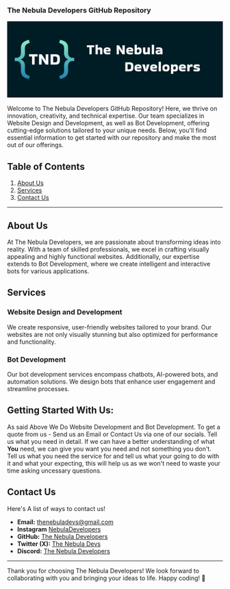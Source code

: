 ### The Nebula Developers GitHub Repository

![The Nebula Devs](https://github.com/The-Nebula-Developers/.github/blob/main/profile/banner.png)

Welcome to The Nebula Developers GitHub Repository! Here, we thrive on innovation, creativity, and technical expertise. Our team specializes in Website Design and Development, as well as Bot Development, offering cutting-edge solutions tailored to your unique needs. Below, you'll find essential information to get started with our repository and make the most out of our offerings.

## Table of Contents
1. [About Us](#about-us)
2. [Services](#services)
3. [Contact Us](#contact-us)

---

## About Us
At The Nebula Developers, we are passionate about transforming ideas into reality. With a team of skilled professionals, we excel in crafting visually appealing and highly functional websites. Additionally, our expertise extends to Bot Development, where we create intelligent and interactive bots for various applications.

## Services
### Website Design and Development
We create responsive, user-friendly websites tailored to your brand. Our websites are not only visually stunning but also optimized for performance and functionality.

### Bot Development
Our bot development services encompass chatbots, AI-powered bots, and automation solutions. We design bots that enhance user engagement and streamline processes.

## Getting Started With Us: 

As said Above We Do Website Development and Bot Development. To get a quote from us - Send us an Email or Contact Us via one of our socials. Tell us what you need in detail. If we can have a better understanding of what **You** need, we can give you want you need and not something you don't. Tell us what you need the service for and tell us what your going to do with it and what your expecting, this will help us as we won't need to waste your time asking uncessary questions.  

## Contact Us
Here's A list of ways to contact us! 

- **Email:** thenebuladevs@gmail.com
- **Instagram** [NebulaDevelopers](https://www.instagram.com/thenebuladevelopers/)
- **GitHub:** [The Nebula Developers](https://github.com/TheNebulaDevelopers)
- **Twitter (X):** [The Nebula Devs](https://twitter.com/thenebuladevs)
- **Discord:** [The Nebula Developers](https://discord.gg/eJjArk3grp)

---

Thank you for choosing The Nebula Developers! We look forward to collaborating with you and bringing your ideas to life. Happy coding! 🚀
